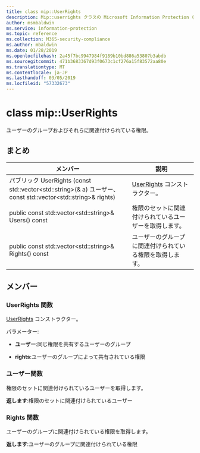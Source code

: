 ```yaml
---
title: class mip::UserRights
description: Mip::userrights クラスの Microsoft Information Protection (MIP) SDK について説明します。
author: msmbaldwin
ms.service: information-protection
ms.topic: reference
ms.collection: M365-security-compliance
ms.author: mbaldwin
ms.date: 01/28/2019
ms.openlocfilehash: 2a45f7bc9947984f9189b10bd886a53807b3abdb
ms.sourcegitcommit: 471b3683367d93f0673c1cf276a15f83572aa80e
ms.translationtype: MT
ms.contentlocale: ja-JP
ms.lasthandoff: 03/05/2019
ms.locfileid: "57332673"
---
```

# <a name="class-mipuserrights"></a>class mip::UserRights 
ユーザーのグループおよびそれらに関連付けられている権限。
  
## <a name="summary"></a>まとめ
 メンバー                        | 説明                                
--------------------------------|---------------------------------------------
パブリック UserRights (const std::vector\<std::string\>(& a) ユーザー、const std::vector\<std::string\>& rights)  |  [UserRights](class_mip_userrights.md) コンストラクター。
public const std::vector\<std::string\>& Users() const  |  権限のセットに関連付けられているユーザーを取得します。
public const std::vector\<std::string\>& Rights() const  |  ユーザーのグループに関連付けられている権限を取得します。
  
## <a name="members"></a>メンバー
  
### <a name="userrights-function"></a>UserRights 関数
[UserRights](class_mip_userrights.md) コンストラクター。

パラメーター:  
* **ユーザー**:同じ権限を共有するユーザーのグループ 


* **rights**:ユーザーのグループによって共有されている権限


  
### <a name="users-function"></a>ユーザー関数
権限のセットに関連付けられているユーザーを取得します。

  
**返します**:権限のセットに関連付けられているユーザー
  
### <a name="rights-function"></a>Rights 関数
ユーザーのグループに関連付けられている権限を取得します。

  
**返します**:ユーザーのグループに関連付けられている権限
